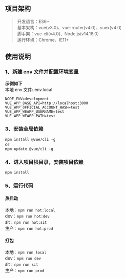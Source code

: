 ## 项目架构

> 开发语言：ES6+  
> 基本架构：vue(v3.0)、vue-router(v4.0)、vuex(v4.0)  
> 脚手架：vue-cli(v4.0)、Node.js(v14.16.0)  
> 运行环境：Chrome、IE11+  

## 使用说明

### 1、新建 env 文件并配置环境变量

**示例如下**  
本地 env 文件:.env.local

```
NODE_ENV=development
VUE_APP_BASE_API=http://localhost:3000
VUE_APP_OFFICIAL_ACCOUNT_HASH=test
VUE_APP_WEAPP_USERNAME=test
VUE_APP_WEAPP_PATH=test
```

### 3、安装全局依赖

`npm install @vue/cli -g`  
or  
`npm update @vue/cli -g`


### 4、进入项目根目录，安装项目依赖

`npm install`

### 5、运行代码

#### 热启动

本地：`npm run hot:local`  
dev：`npm run hot:dev`  
sit：`npm run hot:sit`  
生产：`npm run hot:prod`

#### 打包

本地：`npm run local`  
dev：`npm run dev`  
sit：`npm run sit`  
生产：`npm run prod`
